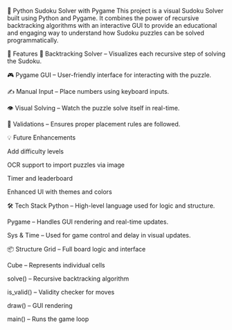 🧩 Python Sudoku Solver with Pygame
This project is a visual Sudoku Solver built using Python and Pygame. It combines the power of recursive backtracking algorithms with an interactive GUI to provide an educational and engaging way to understand how Sudoku puzzles can be solved programmatically.

🚀 Features
🧠 Backtracking Solver – Visualizes each recursive step of solving the Sudoku.

🎮 Pygame GUI – User-friendly interface for interacting with the puzzle.

✍️ Manual Input – Place numbers using keyboard inputs.

👁 Visual Solving – Watch the puzzle solve itself in real-time.

🧪 Validations – Ensures proper placement rules are followed.

💡 Future Enhancements

Add difficulty levels

OCR support to import puzzles via image

Timer and leaderboard

Enhanced UI with themes and colors

🛠️ Tech Stack
Python – High-level language used for logic and structure.

Pygame – Handles GUI rendering and real-time updates.

Sys & Time – Used for game control and delay in visual updates.

📦 Structure
Grid – Full board logic and interface

Cube – Represents individual cells

solve() – Recursive backtracking algorithm

is_valid() – Validity checker for moves

draw() – GUI rendering

main() – Runs the game loop  
